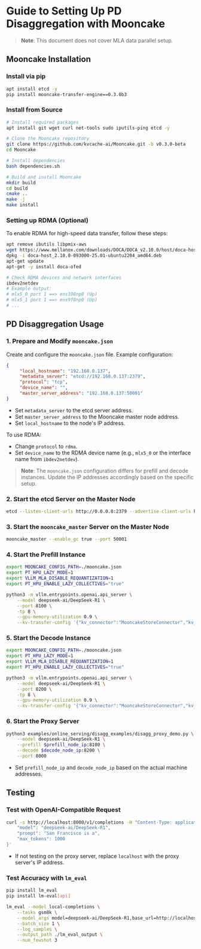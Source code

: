 # Guide to Setting Up PD Disaggregation with Mooncake

> **Note**: This document does not cover MLA data parallel setup.

## Mooncake Installation

### Install via pip

```bash
apt install etcd -y
pip install mooncake-transfer-engine==0.3.0b3
```

### Install from Source

```bash
# Install required packages
apt install git wget curl net-tools sudo iputils-ping etcd -y

# Clone the Mooncake repository
git clone https://github.com/kvcache-ai/Mooncake.git -b v0.3.0-beta
cd Mooncake

# Install dependencies
bash dependencies.sh

# Build and install Mooncake
mkdir build
cd build
cmake ..
make -j
make install
```

### Setting up RDMA (Optional)

To enable RDMA for high-speed data transfer, follow these steps:

```bash
apt remove ibutils libpmix-aws
wget https://www.mellanox.com/downloads/DOCA/DOCA_v2.10.0/host/doca-host_2.10.0-093000-25.01-ubuntu2204_amd64.deb
dpkg -i doca-host_2.10.0-093000-25.01-ubuntu2204_amd64.deb
apt-get update
apt-get -y install doca-ofed

# Check RDMA devices and network interfaces
ibdev2netdev
# Example output:
# mlx5_0 port 1 ==> ens108np0 (Up)
# mlx5_1 port 1 ==> ens9f0np0 (Up)
# ...
```

## PD Disaggregation Usage

### 1. Prepare and Modify `mooncake.json`

Create and configure the `mooncake.json` file. Example configuration:

```json
{
     "local_hostname": "192.168.0.137",
     "metadata_server": "etcd://192.168.0.137:2379",
     "protocol": "tcp",
     "device_name": "",
     "master_server_address": "192.168.0.137:50001"
}
```

- Set `metadata_server` to the etcd server address.
- Set `master_server_address` to the Mooncake master node address.
- Set `local_hostname` to the node's IP address.

To use RDMA:
- Change `protocol` to `rdma`.
- Set `device_name` to the RDMA device name (e.g., `mlx5_0` or the interface name from `ibdev2netdev`).

> **Note**: The `mooncake.json` configuration differs for prefill and decode instances. Update the IP addresses accordingly based on the specific setup.

### 2. Start the etcd Server on the Master Node

```bash
etcd --listen-client-urls http://0.0.0.0:2379 --advertise-client-urls http://localhost:2379 > etcd.log 2>&1 &
```

### 3. Start the `mooncake_master` Server on the Master Node

```bash
mooncake_master --enable_gc true --port 50001
```

### 4. Start the Prefill Instance

```bash
export MOONCAKE_CONFIG_PATH=./mooncake.json
export PT_HPU_LAZY_MODE=1
export VLLM_MLA_DISABLE_REQUANTIZATION=1
export PT_HPU_ENABLE_LAZY_COLLECTIVES="true"

python3 -m vllm.entrypoints.openai.api_server \
    --model deepseek-ai/DeepSeek-R1 \
    --port 8100 \
    -tp 8 \
    --gpu-memory-utilization 0.9 \
    --kv-transfer-config '{"kv_connector":"MooncakeStoreConnector","kv_role":"kv_producer"}'
```

### 5. Start the Decode Instance

```bash
export MOONCAKE_CONFIG_PATH=./mooncake.json
export PT_HPU_LAZY_MODE=1
export VLLM_MLA_DISABLE_REQUANTIZATION=1
export PT_HPU_ENABLE_LAZY_COLLECTIVES="true"

python3 -m vllm.entrypoints.openai.api_server \
    --model deepseek-ai/DeepSeek-R1 \
    --port 8200 \
    -tp 8 \
    --gpu-memory-utilization 0.9 \
    --kv-transfer-config '{"kv_connector":"MooncakeStoreConnector","kv_role":"kv_consumer"}'
```

### 6. Start the Proxy Server

```bash
python3 examples/online_serving/disagg_examples/disagg_proxy_demo.py \
    --model deepseek-ai/DeepSeek-R1 \
    --prefill $prefill_node_ip:8100 \
    --decode $decode_node_ip:8200 \
    --port 8000
```

- Set `prefill_node_ip` and `decode_node_ip` based on the actual machine addresses.

## Testing

### Test with OpenAI-Compatible Request

```bash
curl -s http://localhost:8000/v1/completions -H "Content-Type: application/json" -d '{
    "model": "deepseek-ai/DeepSeek-R1",
    "prompt": "San Francisco is a",
    "max_tokens": 1000
}'
```

- If not testing on the proxy server, replace `localhost` with the proxy server's IP address.

### Test Accuracy with `lm_eval`

```bash
pip install lm_eval
pip install lm-eval[api]

lm_eval --model local-completions \
    --tasks gsm8k \
    --model_args model=deepseek-ai/DeepSeek-R1,base_url=http://localhost:8000/v1/completions,num_concurrent=1 \
    --batch_size 1 \
    --log_samples \
    --output_path ./lm_eval_output \
    --num_fewshot 3
```
